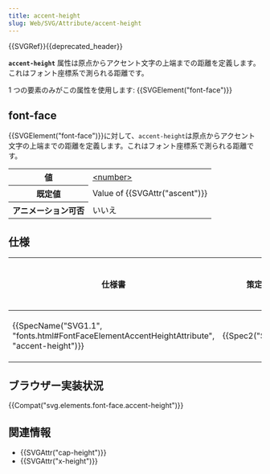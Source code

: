 ```yaml
---
title: accent-height
slug: Web/SVG/Attribute/accent-height
---
```

{{SVGRef}}{{deprecated_header}}

**`accent-height`** 属性は原点からアクセント文字の上端までの距離を定義します。これはフォント座標系で測られる距離です。

1 つの要素のみがこの属性を使用します: {{SVGElement("font-face")}}

## font-face

{{SVGElement("font-face")}}に対して、`accent-height`は原点からアクセント文字の上端までの距離を定義します。これはフォント座標系で測られる距離です。

<table class="properties">
  <tbody>
    <tr>
      <th scope="row">値</th>
      <td><a href="/ja/docs/Web/SVG/Content_type#Number">&#x3C;number></a></td>
    </tr>
    <tr>
      <th scope="row">既定値</th>
      <td>Value of {{SVGAttr("ascent")}}</td>
    </tr>
    <tr>
      <th scope="row">アニメーション可否</th>
      <td>いいえ</td>
    </tr>
  </tbody>
</table>

## 仕様

| 仕様書                                                                                                                   | 策定状況                 | コメント |
| ------------------------------------------------------------------------------------------------------------------------ | ------------------------ | -------- |
| {{SpecName("SVG1.1", "fonts.html#FontFaceElementAccentHeightAttribute", "accent-height")}} | {{Spec2("SVG1.1")}} | 初期定義 |

## ブラウザー実装状況

{{Compat("svg.elements.font-face.accent-height")}}

## 関連情報

- {{SVGAttr("cap-height")}}
- {{SVGAttr("x-height")}}
